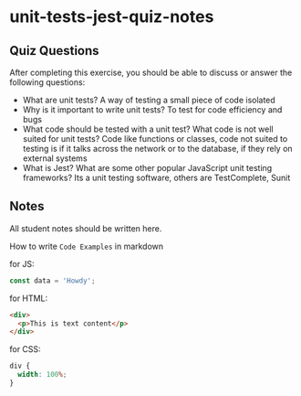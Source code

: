 # unit-tests-jest-quiz-notes

## Quiz Questions

After completing this exercise, you should be able to discuss or answer the following questions:

- What are unit tests?
  A way of testing a small piece of code isolated
- Why is it important to write unit tests?
  To test for code efficiency and bugs
- What code should be tested with a unit test? What code is not well suited for unit tests?
  Code like functions or classes, code not suited to testing is if it talks across the network or to the database, if they rely on external systems
- What is Jest? What are some other popular JavaScript unit testing frameworks?
  Its a unit testing software, others are TestComplete, Sunit

## Notes

All student notes should be written here.

How to write `Code Examples` in markdown

for JS:

```js
const data = 'Howdy';
```

for HTML:

```html
<div>
  <p>This is text content</p>
</div>
```

for CSS:

```css
div {
  width: 100%;
}
```
